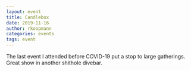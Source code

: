 ```yaml
---
layout: event
title: Candlebox
date: 2019-11-16
author: rkoopmann
categories: events
tags: event
---
```


The last event I attended before COVID-19 put a stop to large gatherings.
Great show in another shithole divebar.
